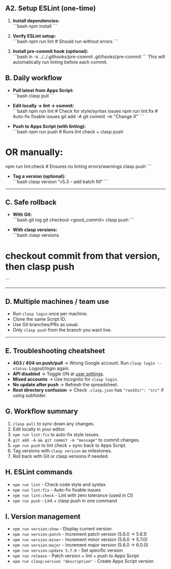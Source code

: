 
## A2. Setup ESLint (one-time)

1. **Install dependencies:**  
\`\`\`bash
npm install
\`\`\`

2. **Verify ESLint setup:**  
\`\`\`bash
npm run lint          # Should run without errors
\`\`\`

3. **Install pre-commit hook (optional):**  
\`\`\`bash
ln -s ../../.githooks/pre-commit .git/hooks/pre-commit
\`\`\`
This will automatically run linting before each commit.

## B. Daily workflow

- **Pull latest from Apps Script:**  
\`\`\`bash
clasp pull
\`\`\`

- **Edit locally → lint → commit:**  
\`\`\`bash
npm run lint          # Check for style/syntax issues
npm run lint:fix       # Auto-fix fixable issues
git add -A
git commit -m "Change X"
\`\`\`

- **Push to Apps Script (with linting):**  
\`\`\`bash
npm run push           # Runs lint check + clasp push
# OR manually:
npm run lint:check     # Ensures no linting errors/warnings
clasp push
\`\`\`

- **Tag a version (optional):**  
\`\`\`bash
clasp version "v5.3 – add batch fill"
\`\`\`

---

## C. Safe rollback

- **With Git:**  
\`\`\`bash
git log
git checkout <good_commit>
clasp push
\`\`\`

- **With clasp versions:**  
\`\`\`bash
clasp versions
# checkout commit from that version, then clasp push
\`\`\`

---

## D. Multiple machines / team use

- Run `clasp login` once per machine.
- Clone the same Script ID.
- Use Git branches/PRs as usual.
- Only `clasp push` from the branch you want live.

---

## E. Troubleshooting cheatsheet

- **403 / 404 on push/pull** → Wrong Google account. Run `clasp login --status`. Logout/login again.  
- **API disabled** → Toggle ON at [user settings](https://script.google.com/home/usersettings).  
- **Mixed accounts** → Use Incognito for `clasp login`.  
- **No update after push** → Refresh the spreadsheet.  
- **Root directory confusion** → Check `.clasp.json` has `"rootDir": "src"` if using subfolder.

## G. Workflow summary

1. `clasp pull` to sync down any changes.  
2. Edit locally in your editor.
3. `npm run lint:fix` to auto-fix style issues.
4. `git add -A && git commit -m "message"` to commit changes.
5. `npm run push` to lint check + sync back to Apps Script.  
6. Tag versions with `clasp version` as milestones.  
7. Roll back with Git or clasp versions if needed.

## H. ESLint commands

- `npm run lint` - Check code style and syntax
- `npm run lint:fix` - Auto-fix fixable issues  
- `npm run lint:check` - Lint with zero tolerance (used in CI)
- `npm run push` - Lint + clasp push in one command

## I. Version management

- `npm run version:show` - Display current version
- `npm run version:patch` - Increment patch version (5.6.0 → 5.6.1)
- `npm run version:minor` - Increment minor version (5.6.0 → 5.7.0)  
- `npm run version:major` - Increment major version (5.6.0 → 6.0.0)
- `npm run version:update 5.7.0` - Set specific version
- `npm run release` - Patch version + lint + push to Apps Script
- `npm run clasp:version "description"` - Create Apps Script version